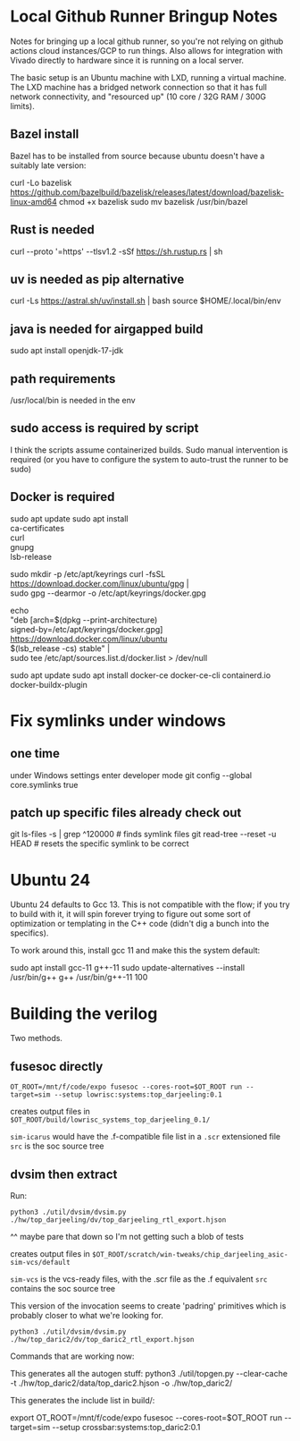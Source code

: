 # Local Github Runner Bringup Notes

Notes for bringing up a local github runner, so you're not relying on github actions
cloud instances/GCP to run things. Also allows for integration with Vivado directly
to hardware since it is running on a local server.

The basic setup is an Ubuntu machine with LXD, running a virtual machine. The LXD
machine has a bridged network connection so that it has full network connectivity,
and "resourced up" (10 core / 32G RAM / 300G limits).


## Bazel install

Bazel has to be installed from source because ubuntu doesn't have a suitably late version:

curl -Lo bazelisk https://github.com/bazelbuild/bazelisk/releases/latest/download/bazelisk-linux-amd64
chmod +x bazelisk
sudo mv bazelisk /usr/bin/bazel

## Rust is needed

curl --proto '=https' --tlsv1.2 -sSf https://sh.rustup.rs | sh

## uv is needed as pip alternative

curl -Ls https://astral.sh/uv/install.sh | bash
source $HOME/.local/bin/env

## java is needed for airgapped build

sudo apt install openjdk-17-jdk

## path requirements

/usr/local/bin is needed in the env


## sudo access is required by script

I think the scripts assume containerized builds. Sudo manual intervention is required
(or you have to configure the system to auto-trust the runner to be sudo)


## Docker is required

sudo apt update
sudo apt install \
    ca-certificates \
    curl \
    gnupg \
    lsb-release

sudo mkdir -p /etc/apt/keyrings
curl -fsSL https://download.docker.com/linux/ubuntu/gpg | \
    sudo gpg --dearmor -o /etc/apt/keyrings/docker.gpg

echo \
  "deb [arch=$(dpkg --print-architecture) \
  signed-by=/etc/apt/keyrings/docker.gpg] \
  https://download.docker.com/linux/ubuntu \
  $(lsb_release -cs) stable" | \
  sudo tee /etc/apt/sources.list.d/docker.list > /dev/null

sudo apt update
sudo apt install docker-ce docker-ce-cli containerd.io docker-buildx-plugin


# Fix symlinks under windows

## one time
  under Windows settings enter developer mode
  git config --global core.symlinks true

## patch up specific files already check out
git ls-files -s | grep ^120000  # finds symlink files
git read-tree --reset -u HEAD # resets the specific symlink to be correct

# Ubuntu 24

Ubuntu 24 defaults to Gcc 13. This is not compatible with the flow; if you try to build with it, it will spin
forever trying to figure out some sort of optimization or templating in the C++ code (didn't dig a bunch into
the specifics).

To work around this, install gcc 11 and make this the system default:

sudo apt install gcc-11 g++-11
sudo update-alternatives --install /usr/bin/g++ g++ /usr/bin/g++-11 100

# Building the verilog

Two methods.

## fusesoc directly

`OT_ROOT=/mnt/f/code/expo fusesoc --cores-root=$OT_ROOT run --target=sim --setup lowrisc:systems:top_darjeeling:0.1`

creates output files in `$OT_ROOT/build/lowrisc_systems_top_darjeeling_0.1/`

`sim-icarus` would have the .f-compatible file list in a `.scr` extensioned file
`src` is the soc source tree

## dvsim then extract

Run:

`python3 ./util/dvsim/dvsim.py ./hw/top_darjeeling/dv/top_darjeeling_rtl_export.hjson`

^^ maybe pare that down so I'm not getting such a blob of tests

creates output files in `$OT_ROOT/scratch/win-tweaks/chip_darjeeling_asic-sim-vcs/default`

`sim-vcs` is the vcs-ready files, with the .scr file as the .f equivalent
`src` contains the soc source tree

This version of the invocation seems to create 'padring' primitives which is probably closer to what we're looking for.

`python3 ./util/dvsim/dvsim.py ./hw/top_daric2/dv/top_daric2_rtl_export.hjson`


Commands that are working now:

This generates all the autogen stuff:
python3 ./util/topgen.py --clear-cache -t ./hw/top_daric2/data/top_daric2.hjson -o ./hw/top_daric2/

This generates the include list in build/<design>:

export OT_ROOT=/mnt/f/code/expo
fusesoc --cores-root=$OT_ROOT run --target=sim --setup crossbar:systems:top_daric2:0.1
